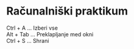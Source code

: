 # Računalniški praktikum
Ctrl + A ... Izberi vse <br>
Alt + Tab ... Preklapljanje med okni <br>
Ctrl + S ... Shrani <br>
